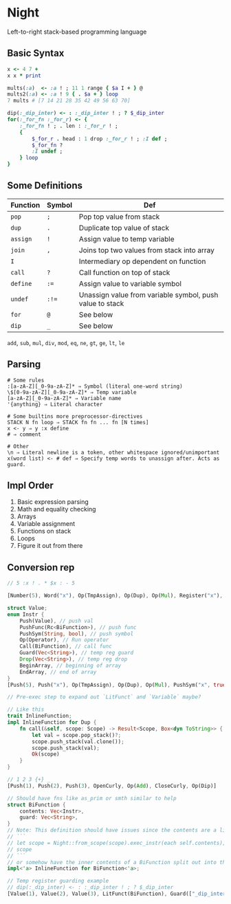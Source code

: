 # Night
Left-to-right stack-based programming language

## Basic Syntax
```ruby
x <- 4 7 +
x x * print

mults(:a)  <- :a ! ; 11 1 range { $a I + } @
mults2(:a) <- :a ! 9 { . $a + } loop
7 mults # [7 14 21 28 35 42 49 56 63 70]

dip(:_dip_inter) <- : :_dip_inter ! ; ? $_dip_inter
for(:_for_fn :_for_r) <- {
	:_for_fn ! ; . len : :_for_r ! ;
	{
		$_for_r . head : 1 drop :_for_r ! ; :I def ;
		$_for_fn ?
		:I undef ;
	} loop
}
```
## Some Definitions
| Function | Symbol | Def |
| -- | -- | -- |
| `pop` | `;` | Pop top value from stack |
| `dup` | `.` | Duplicate top value of stack |
| `assign` | `!` | Assign value to temp variable |
| `join` | `,` | Joins top two values from stack into array |
| `I` | | Intermediary op dependent on function |
| `call` | `?` | Call function on top of stack |
| `define` | `:=` | Assign value to variable symbol |
| `undef` | `:!=` | Unassign value from variable symbol, push value to stack |
| `for` | `@` | See below |
| `dip` | `_` | See below |
`add`, `sub`, `mul`, `div`, `mod`, `eq`, `ne`, `gt`, `ge`, `lt`, `le`
## Parsing
```
# Some rules
:[a-zA-Z][_0-9a-zA-Z]* ⇒ Symbol (literal one-word string)
\$[0-9a-zA-Z][_0-9a-zA-Z]* ⇒ Temp variable
[a-zA-Z][_0-9a-zA-Z]* ⇒ Variable name
'{anything} ⇒ Literal character

# Some builtins more preprocessor-directives
STACK N fn loop ⇒ STACK fn fn ... fn [N times]
x <- y ⇒ y :x define
# ⇒ comment

# Other
\n ⇒ Literal newline is a token, other whitespace ignored/unimportant
x(word list) <- # def ⇒ Specify temp words to unassign after. Acts as guard.
```
## Impl Order
1. Basic expression parsing
2. Math and equality checking
3. Arrays
4. Variable assignment
5. Functions on stack
6. Loops
7. Figure it out from there

## Conversion rep
```rust
// 5 :x ! . * $x : - 5

[Number(5), Word("x"), Op(TmpAssign), Op(Dup), Op(Mul), Register("x"), Op(Swap), Op(Sub), Number(5)]

struct Value;
enum Instr {
	Push(Value), // push val
	PushFunc(Rc<BiFunction>), // push func
	PushSym(String, bool), // push symbol
	Op(Operator), // Run operator
	Call(BiFunction), // call func
	Guard(Vec<String>), // temp reg guard
	Drop(Vec<String>), // temp reg drop
	BeginArray, // beginning of array
	EndArray, // end of array
}
[Push(5), Push("x"), Op(TmpAssign), Op(Dup), Op(Mul), PushSym("x", true), Op(Swap), Op(Sub), Push(5)]

// Pre-exec step to expand out `LitFunct` and `Variable` maybe? 

// Like this
trait InlineFunction;
impl InlineFunction for Dup {
	fn call(&self, scope: Scope) -> Result<Scope, Box<dyn ToString>> {
		let val = scope.pop_stack()?;
		scope.push_stack(val.clone());
		scope.push_stack(val);
		Ok(scope)
	}
}

// 1 2 3 {+} _
[Push(1), Push(2), Push(3), OpenCurly, Op(Add), CloseCurly, Op(Dip)]

// Should have fns like as_prim or smth similar to help
struct BiFunction {
	contents: Vec<Instr>,
	guard: Vec<String>,
}
// Note: This definition should have issues since the contents are a list of unevaluated actions. Scope should have defs for variables, so either I do something like 
// ```
// let scope = Night::from_scope(scope).exec_instr(each self.contents);
// scope
// ```
// or somehow have the inner contents of a BiFunction split out into the main action list, and then run to avoid nesting? Unsure. If the latter, BiFunction shouldn't implement InlineFunction (see above)
impl<'a> InlineFunction for BiFunction<'a>;

// Temp register guarding example
// dip(:_dip_inter) <- : :_dip_inter ! ; ? $_dip_inter
[Value(1), Value(2), Value(3), LitFunct(BiFunction), Guard(["_dip_inter"]), Op(Dip), Drop(["_dip_inter"])]
```
